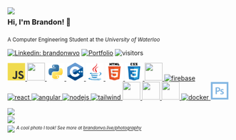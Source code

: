 <img align="left" src="https://github.com/brandon-vo/brandon-vo/assets/76707560/5d6babd0-7f9a-464b-8826-787ad6ef534d" width="420px">

### Hi, I'm Brandon! :camera_flash:
<sub>A Computer Engineering Student at the _University of Waterloo_</sub>

[![Linkedin: brandonwvo](https://img.shields.io/badge/-brandonwvo-blue?style=flat&logo=Linkedin&logoColor=white&link=https://www.linkedin.com/in/brandonwvo/)](https://www.linkedin.com/in/brandonwvo/) 
[![Portfolio](https://img.shields.io/badge/brandonvo.live-cadetblue?style=flat&logo=aboutdotme&logoColor=white&link=https%3A%2F%2Fwww.brandonvo.live%2F)](https://www.brandonvo.live/)
![visitors](https://visitor-badge.laobi.icu/badge?page_id=brandon-vo&left_color=SlateGray&right_color=SlateBlue)
<!-- [![GitHub brandon-vo](https://img.shields.io/github/followers/brandon-vo?label=follow&style=social)](https://github.com/brandon-vo) -->

<p align="left">
  <a href="https://developer.mozilla.org/en-US/docs/Web/JavaScript" target="_blank"> 
    <img src="https://raw.githubusercontent.com/devicons/devicon/master/icons/javascript/javascript-original.svg" alt="javascript" width="40" height="40"/> 
  </a>
  <a href="https://www.typescriptlang.org/" target="_blank"> 
    <img src="https://cdn.jsdelivr.net/gh/devicons/devicon/icons/typescript/typescript-original.svg" width="40" height="40"/>
  </a>
  <a href="https://www.python.org" target="_blank"> 
    <img src="https://raw.githubusercontent.com/devicons/devicon/master/icons/python/python-original.svg" alt="python" width="40" height="40"/> 
  </a> 
  <a href="https://www.w3schools.com/cpp/" target="_blank"> 
    <img src="https://raw.githubusercontent.com/devicons/devicon/master/icons/cplusplus/cplusplus-original.svg" alt="cplusplus" width="40" height="40"/> 
  </a> 
  <a href="https://www.java.com" target="_blank"> 
    <img src="https://raw.githubusercontent.com/devicons/devicon/master/icons/java/java-original.svg" alt="java" width="40" height="40"/> 
  </a> 
  <a href="https://www.w3.org/html/" target="_blank"> 
    <img src="https://raw.githubusercontent.com/devicons/devicon/master/icons/html5/html5-original-wordmark.svg" alt="html5" width="40" height="40"/> 
  </a>
  <a href="https://www.w3schools.com/css/" target="_blank"> 
    <img src="https://raw.githubusercontent.com/devicons/devicon/master/icons/css3/css3-original-wordmark.svg" alt="css3" width="40" height="40"/> 
  </a>
  <a href="https://www.mongodb.com/" target="_blank"> 
    <img src="https://cdn.jsdelivr.net/gh/devicons/devicon/icons/mongodb/mongodb-original.svg" width="40" height="40"/>
  </a> 
  <a href="https://firebase.google.com/" target="_blank"> 
    <img src="https://www.vectorlogo.zone/logos/firebase/firebase-icon.svg" alt="firebase" width="40" height="40"/> 
  </a> 
  <br>
  <a href="https://reactjs.org/" target="_blank"> 
    <img src="https://reactnative.dev/img/header_logo.svg" alt="react" width="40" height="40"/> 
  </a> 
  <a href="https://angular.io/" target="_blank">
      <img src="https://cdn.jsdelivr.net/gh/devicons/devicon/icons/angularjs/angularjs-original.svg" alt="angular" width="40" height="40"/>
  </a>
  <a href="https://nodejs.org" target="_blank"> 
    <img src="https://cdn.jsdelivr.net/gh/devicons/devicon/icons/nodejs/nodejs-original.svg" alt="nodejs" width="40" height="40"/>
  </a> 
  <a href="https://tailwindcss.com/" target="_blank"> 
    <img src="https://www.vectorlogo.zone/logos/tailwindcss/tailwindcss-icon.svg" alt="tailwind" width="40" height="40"/> 
  </a>
  <a href="https://getbootstrap.com/" target="_blank">
    <img src="https://cdn.jsdelivr.net/gh/devicons/devicon/icons/bootstrap/bootstrap-original.svg" width="40" height="40"/>
  </a>
  <a href="https://aws.amazon.com/" target="_blank">
    <img src="https://static-00.iconduck.com/assets.00/aws-icon-512x512-hniukvcn.png" width="40" height="40"/>
  </a>
  <a href="https://www.terraform.io/" target="_blank">
    <img src="https://static-00.iconduck.com/assets.00/file-type-terraform-icon-1821x2048-mbxeegff.png" width="40" height="40"/>
  </a>
  <a href="https://www.docker.com/" target="_blank"> 
    <img src="https://cdn.jsdelivr.net/gh/devicons/devicon/icons/docker/docker-original.svg" alt="docker" width="40" height="40"/> 
  </a> 
  <a href="https://www.photoshop.com/en" target="_blank"> 
    <img src="https://raw.githubusercontent.com/devicons/devicon/master/icons/photoshop/photoshop-line.svg" alt="photoshop" width="40" height="40"/> 
  </a> 
</p>
<a href="https://github.com/brandon-vo/valorant-stats" target="_blank">
  <img align="center" src="https://github-readme-stats.vercel.app/api/pin/?username=brandon-vo&repo=valorant-stats&theme=gotham"/>
</a>
<br>
<a href="https://github.com/brandon-vo/globe-chat" target="_blank">
  <img align="center" src="https://github-readme-stats.vercel.app/api/pin/?username=brandon-vo&repo=globe-chat&theme=gotham"/>
</a>
<br>
<img align="center" src="https://github-readme-stats.vercel.app/api/top-langs/?username=brandon-vo&layout=compact&theme=gotham&langs_count=6&custom_title=top-languages&card_width=400"/>
<sup><sub><em>A cool photo I took! See more at <a href="https://www.brandonvo.live/photography" target="_blank">brandonvo.live/photography</a></em></sub></sup>

<!-- old readme
<p align="center">
    <img src="https://visitor-badge.laobi.icu/badge?page_id=brandon-vo"/>
    <img src="https://media.giphy.com/media/hvRJCLFzcasrR4ia7z/giphy.gif" width="22px"> 
<img src ="https://user-images.githubusercontent.com/76707560/125880982-d6084f46-01dc-4411-a778-7dd34fca3dbc.jpg">

<h4 align="center"></h4>
<p align="center">
  <a href="https://developer.mozilla.org/en-US/docs/Web/JavaScript" target="_blank"> 
    <img src="https://raw.githubusercontent.com/devicons/devicon/master/icons/javascript/javascript-original.svg" alt="javascript" width="40" height="40"/> 
  </a>
  <a href="https://www.typescriptlang.org/" target="_blank"> 
    <img src="https://cdn.jsdelivr.net/gh/devicons/devicon/icons/typescript/typescript-original.svg" width="40" height="40"/>
  </a>
  <a href="https://www.python.org" target="_blank"> 
    <img src="https://raw.githubusercontent.com/devicons/devicon/master/icons/python/python-original.svg" alt="python" width="40" height="40"/> 
  </a> 
  <a href="https://www.w3schools.com/cpp/" target="_blank"> 
    <img src="https://raw.githubusercontent.com/devicons/devicon/master/icons/cplusplus/cplusplus-original.svg" alt="cplusplus" width="40" height="40"/> 
  </a> 
  <a href="https://www.java.com" target="_blank"> 
    <img src="https://raw.githubusercontent.com/devicons/devicon/master/icons/java/java-original.svg" alt="java" width="40" height="40"/> 
  </a> 
  <a href="https://www.w3.org/html/" target="_blank"> 
    <img src="https://raw.githubusercontent.com/devicons/devicon/master/icons/html5/html5-original-wordmark.svg" alt="html5" width="40" height="40"/> 
  </a>
  <a href="https://www.w3schools.com/css/" target="_blank"> 
    <img src="https://raw.githubusercontent.com/devicons/devicon/master/icons/css3/css3-original-wordmark.svg" alt="css3" width="40" height="40"/> 
  </a>
  <a href="https://www.mongodb.com/" target="_blank"> 
    <img src="https://cdn.jsdelivr.net/gh/devicons/devicon/icons/mongodb/mongodb-original.svg" width="40" height="40"/>
  </a> 
  <a href="https://firebase.google.com/" target="_blank"> 
    <img src="https://www.vectorlogo.zone/logos/firebase/firebase-icon.svg" alt="firebase" width="40" height="40"/> 
  </a> 
  <a href="https://nodejs.org" target="_blank"> 
    <img src="https://cdn.jsdelivr.net/gh/devicons/devicon/icons/nodejs/nodejs-original.svg" width="40" height="40"/>
  </a> 
  <a href="https://reactjs.org/" target="_blank"> 
    <img src="https://reactnative.dev/img/header_logo.svg" alt="react" width="40" height="40"/> 
  </a> 
  <a href="https://tailwindcss.com/" target="_blank"> 
    <img src="https://www.vectorlogo.zone/logos/tailwindcss/tailwindcss-icon.svg" alt="tailwind" width="40" height="40"/> 
  </a>
  <a href="https://getbootstrap.com/" target="_blank">
    <img src="https://cdn.jsdelivr.net/gh/devicons/devicon/icons/bootstrap/bootstrap-original.svg" width="40" height="40"/>
  </a>
  <a href="https://www.terraform.io/" target="_blank">
    <img src="https://static-00.iconduck.com/assets.00/file-type-terraform-icon-1821x2048-mbxeegff.png" width="40" height="40"/>
  </a>
  <a href="https://aws.amazon.com/" target="_blank">
    <img src="https://static-00.iconduck.com/assets.00/aws-icon-512x512-hniukvcn.png" width="40" height="40"/>
  </a>
  <a href="https://git-scm.com/" target="_blank">
    <img src="https://git-scm.com/images/logos/downloads/Git-Icon-1788C.png" alt="git" width="40" height="40"/>
  </a>
  <a href="https://www.photoshop.com/en" target="_blank"> 
    <img src="https://raw.githubusercontent.com/devicons/devicon/master/icons/photoshop/photoshop-line.svg" alt="photoshop" width="40" height="40"/> 
  </a> 
  <a href="https://www.adobe.com/in/products/illustrator.html" target="_blank"> 
    <img src="https://www.vectorlogo.zone/logos/adobe_illustrator/adobe_illustrator-icon.svg" alt="illustrator" width="40" height="40"/> 
  </a> 
</p>
-->

<!-- 
---
   
<p align="center">      
<a href="https://github.com/brandon-vo/valorant-stats">
  <img align="center" src="https://github-readme-stats.vercel.app/api/pin/?username=brandon-vo&repo=valorant-stats&theme=gotham"/>
</a>
  &nbsp;
<a href="https://github.com/brandon-vo/globe-chat">
  <img align="center" src="https://github-readme-stats.vercel.app/api/pin/?username=brandon-vo&repo=globe-chat&theme=gotham"/>
</a>

</p>

<p align="center">
  <img align="center" src="https://github-readme-stats.vercel.app/api/top-langs/?username=brandon-vo&layout=compact&theme=gotham&langs_count=6&custom_title=top-languages&card_width=350"/>
  &nbsp;
  <img align="center" src="https://github-readme-stats.vercel.app/api?username=brandon-vo&theme=gotham&custom_title=my-github-stats&hide=issues"/>
</p>
-->

<!-- 
Credit to visitor-badge and github-readme-stats for these widgets!
https://github.com/jwenjian/visitor-badge
https://github.com/anuraghazra/github-readme-stats
-->
